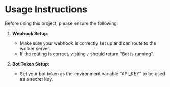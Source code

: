 # Usage Instructions

Before using this project, please ensure the following:

1. **Webhook Setup**:
   - Make sure your webhook is correctly set up and can route to the worker server.
   - If the routing is correct, visiting `/` should return "Bot is running".

2. **Bot Token Setup**:
   - Set your bot token as the environment variable "API_KEY" to be used as a secret key.
